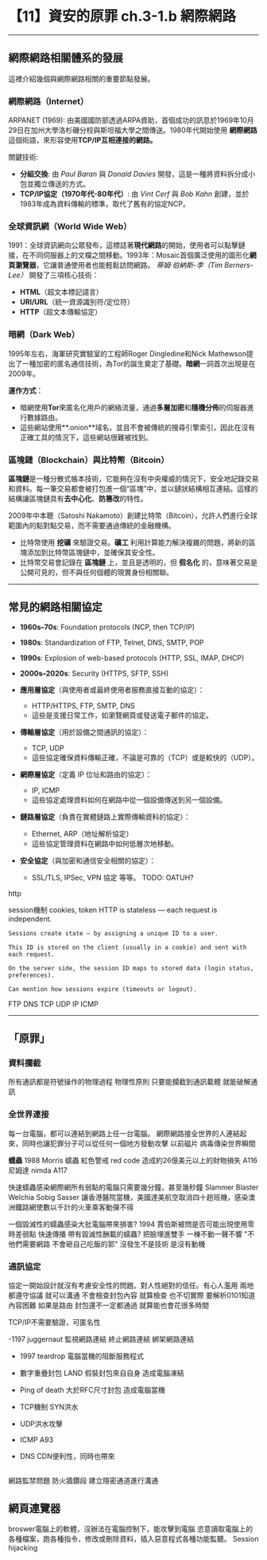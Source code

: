 # 【11】資安的原罪 ch.3-1.b 網際網路

---

## 網際網路相關體系的發展

這裡介紹幾個與網際網路相關的重要節點發展。

### 網際網路（Internet）

ARPANET (1969): 由美國國防部透過ARPA資助，首個成功的訊息於1969年10月29日在加州大學洛杉磯分校與斯坦福大學之間傳送。1980年代開始使用 **網際網路** 這個術語，來形容使用**TCP/IP互相連接的網路。**

關鍵技術:

* **分組交換**: 由 *Paul Baran* 與 *Donald Davies* 開發，這是一種將資料拆分成小包並獨立傳送的方式。
* **TCP/IP協定（1970年代-80年代）**: 由 *Vint Cerf* 與 *Bob Kahn* 創建，並於1983年成為資料傳輸的標準，取代了舊有的協定NCP。

###  **全球資訊網（World Wide Web）**

1991：全球資訊網向公眾發布，這標誌著**現代網路**的開始，使用者可以點擊鏈接，在不同伺服器上的文檔之間移動。1993年：Mosaic首個廣泛使用的圖形化**網頁瀏覽器**，它讓普通使用者也能輕鬆訪問網路。
*蒂姆·伯納斯-李（Tim Berners-Lee）* 開發了三項核心技術：

  * **HTML**（超文本標記語言）
  * **URI/URL**（統一資源識別符/定位符）
  * **HTTP**（超文本傳輸協定）


### **暗網（Dark Web）**

1995年左右，海軍研究實驗室的工程師Roger Dingledine和Nick Mathewson提出了一種加密的匿名通信技術，為Tor的誕生奠定了基礎。**暗網**一詞首次出現是在2009年。

**運作方式**：

* 暗網使用**Tor**來匿名化用戶的網絡流量，通過**多層加密**和**隨機分佈**的伺服器進行數據路由。
* 這些網站使用**.onion**域名，並且不會被傳統的搜尋引擎索引，因此在沒有正確工具的情況下，這些網站很難被找到。

### 區塊鏈（Blockchain）與比特幣（Bitcoin）

**區塊鏈**是一種分散式帳本技術，它能夠在沒有中央權威的情況下，安全地記錄交易和資料。每一筆交易都會被打包進一個“區塊”中，並以鏈狀結構相互連結。這樣的結構讓區塊鏈具有**去中心化**、**防篡改**的特性。

2009年中本聰（Satoshi Nakamoto）創建比特幣（Bitcoin），允許人們進行全球範圍內的點對點交易，而不需要通過傳統的金融機構。

* 比特幣使用 **挖礦** 來驗證交易。**礦工** 利用計算能力解決複雜的問題，將新的區塊添加到比特幣區塊鏈中，並確保其安全性。
* 比特幣交易會記錄在 **區塊鏈** 上，並且是透明的，但 **假名化** 的，意味著交易是公開可見的，但不與任何個體的現實身份相關聯。

---

## 常見的網路相關協定
* **1960s–70s**: Foundation protocols (NCP, then TCP/IP)
* **1980s**: Standardization of FTP, Telnet, DNS, SMTP, POP
* **1990s**: Explosion of web-based protocols (HTTP, SSL, IMAP, DHCP)
* **2000s–2020s**: Security (HTTPS, SFTP, SSH) 

* **應用層協定**（與使用者或最終使用者服務直接互動的協定）：

  * HTTP/HTTPS, FTP, SMTP, DNS
  * 這些是支援日常工作，如瀏覽網頁或發送電子郵件的協定。

* **傳輸層協定**（用於設備之間通訊的協定）：

  * TCP, UDP
  * 這些協定確保資料傳輸正確，不論是可靠的（TCP）或是較快的（UDP）。

* **網際層協定**（定義 IP 位址和路由的協定）：

  * IP, ICMP
  * 這些協定處理資料如何在網路中從一個設備傳送到另一個設備。

* **鏈路層協定**（負責在實體鏈路上實際傳輸資料的協定）：

  * Ethernet, ARP（地址解析協定）
  * 這些協定管理資料在網路中如何低層次地移動。

* **安全協定**（與加密和通信安全相關的協定）：

  * SSL/TLS, IPSec, VPN 協定 等等。
  TODO: OATUH?

http

session機制 cookies, token
    HTTP is stateless — each request is independent.

    Sessions create state — by assigning a unique ID to a user.

    This ID is stored on the client (usually in a cookie) and sent with each request.

    On the server side, the session ID maps to stored data (login status, preferences).

    Can mention how sessions expire (timeouts or logout).

FTP DNS
TCP UDP
IP ICMP

---

## 「原罪」

### 資料攔截
所有通訊都是符號操作的物理過程
物理性原則 只要能攔截到通訊載體 就能破解通訊

### 全世界連接
每一台電腦，都可以連結到網路上任一台電腦。
網際網路接全世界的人連結起來，同時也讓犯罪分子可以從任何一個地方發動攻擊
以前磁片 病毒傳染世界瞬間

**蠕蟲**
1988 Morris 蠕蟲
紅色警戒 red code 造成約26億美元以上的財物損失 A116
尼姆達 nimda A117

快速蠕蟲感染網際網所有弱點的電腦只需要幾分鐘，甚至幾秒鐘
Slammer
Blaster
Welchia
Sobig
Sasser 讓香港醫院當機，美國達美航空取消四十趟班機，感染澳洲鐵路網使數以千計的火車乘客動彈不得

一個毀滅性的蠕蟲感染大批電腦帶來損害?
1994 賈伯斯被問是否可能出現使用零時差弱點 快速傳播 帶有毀滅性酬載的蠕蟲?
把臉埋進雙手 一棟不動一聲不響 
"不 他們需要網路 不會砸自己吃飯的郭"
沒發生不是技術 是沒有動機

### 通訊協定
協定一開始設計就沒有考慮安全性的問題。對人性絕對的信任。有心人濫用 
兩地都遵守協議 就可以溝通 不會檢查封包內容 
就算檢查 也不切實際 要解析0101知道內容困難 如果是路由 封包還不一定都通過 就算能也會花很多時間

TCP/IP不需要驗證，可匿名性

-1197 juggernaut 監視網路連結 終止網路連結 綁架網路連結
- 1997 teardrop 電腦當機的阻斷服務程式
- 數字重疊封包
LAND 假裝封包來自自身 造成電腦凍結
- Ping of death 大於RFC尺寸封包 造成電腦當機

- TCP機制 SYN洪水
- UDP洪水攻擊

- ICMP A93
- DNS CDN便利性，同時也帶來

## 
網路監禁問題
防火牆鑽段 建立隱密通道進行溝通

## 網頁連覽器
broswer電腦上的軟體，沒辦法在電腦控制下，能攻擊到電腦
恣意讀取電腦上的各種檔案，跑各種指令，修改或刪除資料，插入惡意程式各種功能監聽。
Session hijacking 

